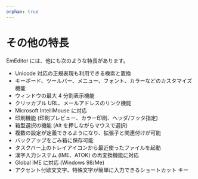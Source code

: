 ```yaml
---
orphan: true
---
```

# その他の特長

EmEditor には、他にも次のような特長があります。

- Unicode 対応の正規表現も利用できる検索と置換
- キーボード、ツールバー、メニュー、フォント、カラーなどのカスタマイズ機能
- ウィンドウの最大 4 分割表示機能
- クリッカブル URL、メールアドレスのリンク機能
- Microsoft IntelliMouse に対応
- 印刷機能 (印刷プレビュー、カラー印刷、ヘッダ/フッタ指定)
- 箱型選択の機能 (Alt を押しながらマウスで選択)
- 複数の設定が定義できるようになり、拡張子と関連付けが可能
- バックアップをごみ箱に保存可能
- タスクバー上のトレイアイコンから最近使ったファイルを起動
- 漢字入力システム (IME、ATOK) の再変換機能に対応
- Global IME に対応 (Windows 98/Me)
- アクセント付欧文文字、特殊文字が簡単に入力できるショートカット キー
